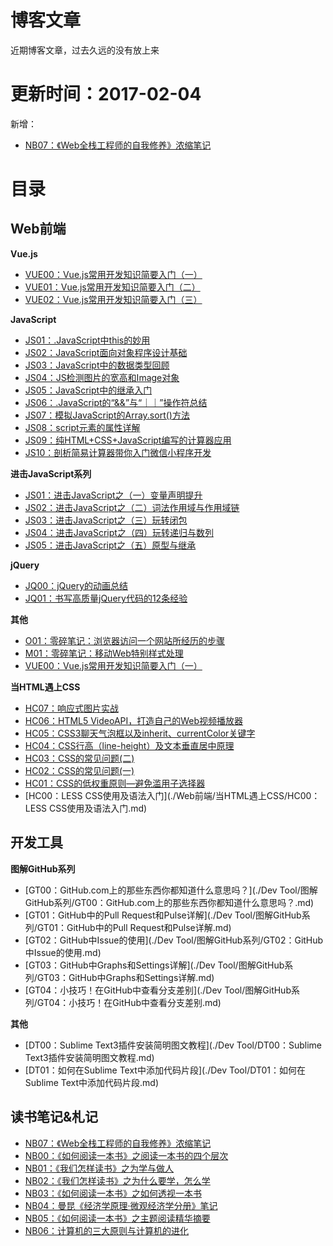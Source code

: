 # 博客文章

近期博客文章，过去久远的没有放上来

# 更新时间：2017-02-04

新增：
+ [NB07：《Web全栈工程师的自我修养》浓缩笔记](https://github.com/dunizb/blog-article/issues/6)

# 目录

## Web前端
**Vue.js**
+ [VUE00：Vue.js常用开发知识简要入门（一）](https://github.com/dunizb/blog-article/issues/2)
+ [VUE01：Vue.js常用开发知识简要入门（二）](https://github.com/dunizb/blog-article/issues/3)
+ [VUE02：Vue.js常用开发知识简要入门（三）](https://github.com/dunizb/blog-article/issues/4)

**JavaScript**
+ [JS01：.JavaScript中this的妙用](./Web前端/JavaScript/JS01：.JavaScript中this的妙用.md)
+ [JS02：JavaScript面向对象程序设计基础](./Web前端/JavaScript/JS02：JavaScript面向对象程序设计基础.md)
+ [JS03：JavaScript中的数据类型回顾](./Web前端/JavaScript/JS03：JavaScript中的数据类型回顾.md)
+ [JS04：JS检测图片的宽高和Image对象](./Web前端/JavaScript/JS04：JS检测图片的宽高和Image对象.md)
+ [JS05：JavaScript中的继承入门](./Web前端/JavaScript/JS05：JavaScript中的继承入门.md)
+ [JS06：.JavaScript的“&&”与“｜｜”操作符总结](./Web前端/JavaScript/JS06：.JavaScript的“&&”与“｜｜”操作符总结.md)
+ [JS07：模拟JavaScript的Array.sort()方法](./Web前端/JavaScript/JS07：模拟JavaScript的Array.sort()方法.md)
+ [JS08：script元素的属性详解](./Web前端/JavaScript/JS08：script元素的属性详解.md)
+ [JS09：纯HTML+CSS+JavaScript编写的计算器应用](./Web前端/JavaScript/JS09：纯HTML+CSS+JavaScript编写的计算器应用.md)
+ [JS10：剖析简易计算器带你入门微信小程序开发](./Web前端/JavaScript/JS10：剖析简易计算器带你入门微信小程序开发.md)

**进击JavaScript系列**
+ [JS01：进击JavaScript之（一）变量声明提升](./Web前端/进击JavaScript系列/JS01：进击JavaScript之变量声明提升.md)
+ [JS02：进击JavaScript之（二）词法作用域与作用域链](./Web前端/进击JavaScript系列/JS02：进击JavaScript之词法作用域与作用域链.md)
+ [JS03：进击JavaScript之（三）玩转闭包](./Web前端/进击JavaScript系列/JS03：进击JavaScript之玩转闭包.md)
+ [JS04：进击JavaScript之（四）玩转递归与数列](./Web前端/进击JavaScript系列/JS04：进击JavaScript之玩转递归与数列.md)
+ [JS05：进击JavaScript之（五）原型与继承](./Web前端/进击JavaScript系列/JS05：进击JavaScript之（五）原型与继承.md)

**jQuery**
+ [JQ00：jQuery的动画总结](./Web前端/jQuery/JQ00：jQuery的动画总结.md)
+ [JQ01：书写高质量jQuery代码的12条经验](./Web前端/jQuery/JQ01：书写高质量jQuery代码的12条经验.md)

**其他**
+ [O01：零碎笔记：浏览器访问一个网站所经历的步骤](./Web前端/其它/零碎笔记：浏览器访问一个网站所经历的步骤.md)
+ [M01：零碎笔记：移动Web特别样式处理](./Web前端/其它/零碎笔记：移动Web特别样式处理.md)
+ [VUE00：Vue.js常用开发知识简要入门（一）](./Web前端/其它/Vue.js常用开发知识简要入门（一）.md)

**当HTML遇上CSS**
+ [HC07：响应式图片实战](https://github.com/dunizb/blog-article/issues/5)
+ [HC06：HTML5 VideoAPI，打造自己的Web视频播放器](./Web前端/当HTML遇上CSS/HC06：HTML5%20VideoAPI，打造自己的Web视频播放器.md)
+ [HC05：CSS3聊天气泡框以及inherit、currentColor关键字](./Web前端/当HTML遇上CSS/HC05：CSS3聊天气泡框以及inherit、currentColor关键字.md)
+ [HC04：CSS行高（line-height）及文本垂直居中原理](./Web前端/当HTML遇上CSS/HC04：CSS行高（line-height）及文本垂直居中原理.md)
+ [HC03：CSS的常见问题(二)](./Web前端/当HTML遇上CSS/HC03：CSS的常见问题(二).md)
+ [HC02：CSS的常见问题(一)](./Web前端/当HTML遇上CSS/HC02：CSS的常见问题(一).md)
+ [HC01：CSS的低权重原则—避免滥用子选择器](./Web前端/当HTML遇上CSS/HC01：CSS的低权重原则—避免滥用子选择器.md)
+ [HC00：LESS CSS使用及语法入门](./Web前端/当HTML遇上CSS/HC00：LESS CSS使用及语法入门.md)

## 开发工具

**图解GitHub系列**
+ [GT00：GitHub.com上的那些东西你都知道什么意思吗？](./Dev Tool/图解GitHub系列/GT00：GitHub.com上的那些东西你都知道什么意思吗？.md)
+ [GT01：GitHub中的Pull Request和Pulse详解](./Dev Tool/图解GitHub系列/GT01：GitHub中的Pull Request和Pulse详解.md)
+ [GT02：GitHub中Issue的使用](./Dev Tool/图解GitHub系列/GT02：GitHub中Issue的使用.md)
+ [GT03：GitHub中Graphs和Settings详解](./Dev Tool/图解GitHub系列/GT03：GitHub中Graphs和Settings详解.md)
+ [GT04：小技巧！在GitHub中查看分支差别](./Dev Tool/图解GitHub系列/GT04：小技巧！在GitHub中查看分支差别.md)

**其他**
+ [DT00：Sublime Text3插件安装简明图文教程](./Dev Tool/DT00：Sublime Text3插件安装简明图文教程.md)
+ [DT01：如何在Sublime Text中添加代码片段](./Dev Tool/DT01：如何在Sublime Text中添加代码片段.md)

## 读书笔记&札记
+ [NB07：《Web全栈工程师的自我修养》浓缩笔记](https://github.com/dunizb/blog-article/issues/6)
+ [NB00：《如何阅读一本书》之阅读一本书的四个层次](./读书笔记&札记/NB00：《如何阅读一本书》之阅读一本书的四个层次.md)
+ [NB01：《我们怎样读书》之为学与做人](./读书笔记&札记/NB01：《我们怎样读书》之为学与做人.md)
+ [NB02：《我们怎样读书》之为什么要学，怎么学](./读书笔记&札记/NB02：《我们怎样读书》之为什么要学，怎么学.md)
+ [NB03：《如何阅读一本书》之如何透视一本书](./读书笔记&札记/NB03：《如何阅读一本书》之如何透视一本书.md)
+ [NB04：曼昆《经济学原理·微观经济学分册》笔记](./读书笔记&札记/NB04：曼昆《经济学原理·微观经济学分册》笔记.md)
+ [NB05：《如何阅读一本书》之主题阅读精华摘要](./读书笔记&札记/NB05：《如何阅读一本书》之主题阅读精华摘要.md)
+ [NB06：计算机的三大原则与计算机的进化](./读书笔记&札记/NB06：计算机的三大原则与计算机的进化.md)
